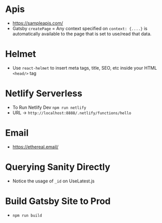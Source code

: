 # Apis

- https://sampleapis.com/
- Gatsby `createPage` = Any context specified on `context: {....}` is automatically available to the page that is set to use/read that data.

# Helmet

- Use `react-helmet` to insert meta tags, title, SEO, etc inside your HTML `<head/>` tag

# Netlify Serverless

- To Run Netlify Dev `npm run netlify`
- URL -> `http://localhost:8888/.netlify/functions/hello`

# Email

- https://ethereal.email/

# Querying Sanity Directly

- Notice the usage of `_id` on UseLatest.js

# Build Gatsby Site to Prod
-  `npm run build` 
